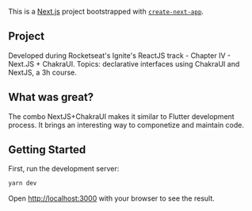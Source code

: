 This is a [Next.js](https://nextjs.org/) project bootstrapped with [`create-next-app`](https://github.com/vercel/next.js/tree/canary/packages/create-next-app).

## Project

Developed during Rocketseat's Ignite's ReactJS track - Chapter IV - Next.JS + ChakraUI.
Topics: declarative interfaces using ChakraUI and NextJS, a 3h course.

## What was great?

The combo NextJS+ChakraUI makes it similar to Flutter development process. It brings an
interesting way to componetize and maintain code.

## Getting Started

First, run the development server:

```bash
yarn dev
```

Open [http://localhost:3000](http://localhost:3000) with your browser to see the result.
